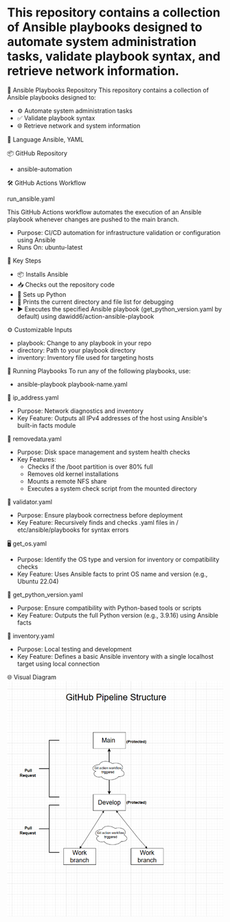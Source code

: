 # This repository contains a collection of Ansible playbooks designed to automate system administration tasks, validate playbook syntax, and retrieve network information.
📁 Ansible Playbooks Repository
This repository contains a collection of Ansible playbooks designed to:
- ⚙️ Automate system administration tasks
- ✅ Validate playbook syntax
- 🌐 Retrieve network and system information

🧠 Language
Ansible, YAML

📦 GitHub Repository
- ansible-automation

🛠️ GitHub Actions Workflow

run_ansible.yaml

This GitHub Actions workflow automates the execution of an Ansible playbook whenever changes are pushed to the main branch.
- Purpose: CI/CD automation for infrastructure validation or configuration using Ansible
- Runs On: ubuntu-latest

🔑 Key Steps
- 📦 Installs Ansible
- 📥 Checks out the repository code
- 🐍 Sets up Python
- 🧭 Prints the current directory and file list for debugging
- ▶️ Executes the specified Ansible playbook (get_python_version.yaml by default) using dawidd6/action-ansible-playbook

⚙️ Customizable Inputs
- playbook: Change to any playbook in your repo
- directory: Path to your playbook directory
- inventory: Inventory file used for targeting hosts

🚀 Running Playbooks
To run any of the following playbooks, use:
- ansible-playbook playbook-name.yaml

📡 ip_address.yaml
- Purpose: Network diagnostics and inventory
- Key Feature: Outputs all IPv4 addresses of the host using Ansible's built-in facts module

🧹 removedata.yaml
- Purpose: Disk space management and system health checks
- Key Features:
    - Checks if the /boot partition is over 80% full
    - Removes old kernel installations
    - Mounts a remote NFS share
    - Executes a system check script from the mounted directory

🧪 validator.yaml
- Purpose: Ensure playbook correctness before deployment
- Key Feature: Recursively finds and checks .yaml files in /
etc/ansible/playbooks for syntax errors

🖥️ get_os.yaml
- Purpose: Identify the OS type and version for inventory or compatibility checks
- Key Feature: Uses Ansible facts to print OS name and version (e.g., Ubuntu 22.04)

🐍 get_python_version.yaml
- Purpose: Ensure compatibility with Python-based tools or scripts
- Key Feature: Outputs the full Python version (e.g., 3.9.16) using Ansible facts

🧾 inventory.yaml
- Purpose: Local testing and development
- Key Feature: Defines a basic Ansible inventory with a single localhost target using local connection

🌐 Visual Diagram
![Visual Diagram](Pipelinestructure.png)